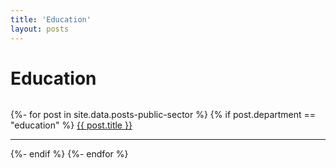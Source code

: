 ```yaml
---
title: 'Education'
layout: posts
---
```


# Education

![]()

{%- for post in site.data.posts-public-sector %}
{% if post.department == "education" %}
<a href="{{ post.link }}">
{{ post.title }}</a>
<hr />
{%- endif %}
{%- endfor %}